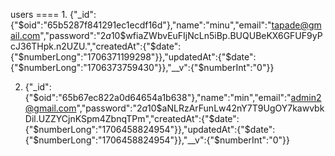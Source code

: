 users ==== 1. {"\_id":{"$oid":"65b5287f841291ec1ecdf16d"},"name":"minu","email":"tapade@gmail.com","password":"$2a$10$wfiaZWbvEuFIjNcLn5iBp.BUQUBeKX6GFUF9yPcJ36THpk.n2UZU.","createdAt":{"$date":{"$numberLong":"1706371199298"}},"updatedAt":{"$date":{"$numberLong":"1706373759430"}},"\_\_v":{"$numberInt":"0"}}

2. {"\_id":{"$oid":"65b67ec822a0d64654a1b638"},"name":"min","email":"admin2@gmail.com","password":"$2a$10$aNLRzArFunLw42nY7T9UgOY7kawvbkDil.UZZYCjnKSpm4ZbnqTPm","createdAt":{"$date":{"$numberLong":"1706458824954"}},"updatedAt":{"$date":{"$numberLong":"1706458824954"}},"\_\_v":{"$numberInt":"0"}}
